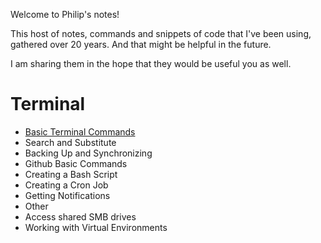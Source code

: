 Welcome to Philip's notes!

This host of notes, commands and snippets of code that I've been using, gathered over 20 years. And that might be helpful in the future.

I am sharing them in the hope that they would be useful you as well.

# Terminal

* [Basic Terminal Commands](./terminal/basic-commands-terminal.md)
* Search and Substitute
* Backing Up and Synchronizing
* Github Basic Commands
* Creating a Bash Script
* Creating a Cron Job
* Getting Notifications
* Other
* Access shared SMB drives
* Working with Virtual Environments